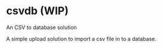 # csvdb (WIP)
An CSV to database solution


A simple upload solution to import a csv file in to a database.